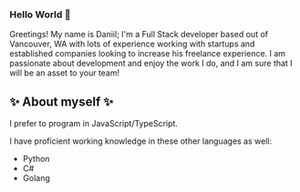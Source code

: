 ### Hello World 👋

Greetings! My name is Daniil; I'm a Full Stack developer based out of Vancouver, WA with lots of experience working with startups and established companies looking to increase his freelance experience. I am passionate about development and enjoy the work I do, and I am sure that I will be an asset to your team!

## ✨ About myself ✨ 

I prefer to program in JavaScript/TypeScript.

I have proficient working knowledge in these other languages as well:

- Python
- C#
- Golang
